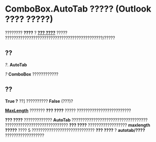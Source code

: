 
# ComboBox.AutoTab ????? (Outlook ???? ?????)

???????? **????** ? **[??? ????](31e7c1de-ee4e-b3d9-4579-7fc6b215bad3.md)** ????? ?????????????????????????????????????????????/?????


## ??

 _?_. **AutoTab**

 _?_ **ComboBox** ????????????


## ??

 **True ?** ??] ?????????? **False** (???)?

 **[MaxLength](81de6855-a108-c1c4-7fb6-df18b3236218.md)** ??????? **??? ????** ????? ?????????????????????????

 **??? ????** ????????????? **AutoTab** ??????????????????????????????????? ????????????????????????????? **??? ????** ?????????????????? **maxlength ?????** ???? 5 ????????????????????????????? **??? ????** ? **autotab/????** ??????????????????

